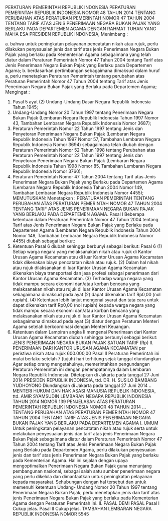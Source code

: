  PERATURAN PEMERINTAH REPUBLIK INDONESIA PERATURAN PEMERINTAH REPUBLIK INDONESIA NOMOR 48 TAHUN 2014 TENTANG PERUBAHAN ATAS PERATURAN PEMERINTAH NOMOR 47 TAHUN 2004 TENTANG TARIF ATAS JENIS PENERIMAAN NEGARA BUKAN PAJAK YANG BERLAKU PADA DEPARTEMEN AGAMA
DENGAN RAHMAT TUHAN YANG MAHA ESA PRESIDEN REPUBLIK INDONESIA,
Menimbang :

a. bahwa untuk peningkatan pelayanan pencatatan nikah atau rujuk, perlu dilakukan penyesuaian jenis dan tarif atas jenis Penerimaan Negara Bukan Pajak yang berlaku pada Kementerian Agama sebagaimana yang telah diatur dalam Peraturan Pemerintah Nomor 47 Tahun 2004 tentang Tarif atas Jenis Penerimaan Negara Bukan Pajak yang Berlaku pada Departemen Agama;
b. berdasarkan pertimbangan sebagaimana dimaksud dalam huruf a, perlu menetapkan Peraturan Pemerintah tentang perubahan atas Peraturan Pemerintah Nomor 47 Tahun 2004 tentang Tarif atas Jenis Penerimaan Negara Bukan Pajak yang Berlaku pada Departemen Agama;
Mengingat :

1. Pasal 5 ayat (2) Undang-Undang Dasar Negara Republik Indonesia Tahun 1945;
2. Undang-Undang Nomor 20 Tahun 1997 tentang Penerimaan Negara Bukan Pajak (Lembaran Negara Republik Indonesia Tahun 1997 Nomor 43, Tambahan Lembaran Negara Republik Indonesia Nomor 3687);
3. Peraturan Pemerintah Nomor 22 Tahun 1997 tentang Jenis dan Penyetoran Penerimaan Negara Bukan Pajak (Lembaran Negara Republik Indonesia Tahun 1997 Nomor 57, Tambahan Lembaran Negara Republik Indonesia Nomor 3694) sebagaimana telah diubah dengan Peraturan Pemerintah Nomor 52 Tahun 1998 tentang Perubahan atas Peraturan Pemerintah Nomor 22 Tahun 1997 tentang Jenis dan Penyetoran Penerimaan Negara Bukan Pajak (Lembaran Negara Republik Indonesia Tahun 1998 Nomor 85, Tambahan Lembaran Negara Republik Indonesia Nomor 3760);
4. Peraturan Pemerintah Nomor 47 Tahun 2004 tentang Tarif atas Jenis Penerimaan Negara Bukan Pajak yang Berlaku pada Departemen Agama (Lembaran Negara Republik Indonesia Tahun 2004 Nomor 149, Tambahan Lembaran Negara Republik Indonesia Nomor 4455);
MEMUTUSKAN:
 Menetapkan : PERATURAN PEMERINTAH TENTANG PERUBAHAN ATAS PERATURAN PEMERINTAH NOMOR 47 TAHUN 2004 TENTANG TARIF ATAS JENIS PENERIMAAN NEGARA BUKAN PAJAK YANG BERLAKU PADA DEPARTEMEN AGAMA.
Pasal I
Beberapa ketentuan dalam Peraturan Pemerintah Nomor 47 Tahun 2004 tentang Tarif atas Jenis Penerimaan Negara Bukan Pajak yang Berlaku pada Departemen Agama (Lembaran Negara Republik Indonesia Tahun 2004 Nomor 149, Tambahan Lembaran Negara Republik Indonesia Nomor 4455) diubah sebagai berikut:
1. Ketentuan Pasal 6 diubah sehingga berbunyi sebagai berikut:
Pasal 6
(1) Setiap warga negara yang melaksanakan nikah atau rujuk di Kantor Urusan Agama Kecamatan atau di luar Kantor Urusan Agama Kecamatan tidak dikenakan biaya pencatatan nikah atau rujuk.
(2) Dalam hal nikah atau rujuk dilaksanakan di luar Kantor Urusan Agama Kecamatan dikenakan biaya transportasi dan jasa profesi sebagai penerimaan dari Kantor Urusan Agama Kecamatan.
(3) Terhadap warga negara yang tidak mampu secara ekonomi dan/atau korban bencana yang melaksanakan nikah atau rujuk di luar Kantor Urusan Agama Kecamatan sebagaimana dimaksud pada ayat (2) dapat dikenakan tarif Rp0,00 (nol rupiah).
(4) Ketentuan lebih lanjut mengenai syarat dan tata cara untuk dapat dikenakan tarif Rp0,00 (nol rupiah) kepada warga negara yang tidak mampu secara ekonomi dan/atau korban bencana yang melaksanakan nikah atau rujuk di luar Kantor Urusan Agama Kecamatan sebagaimana dimaksud pada ayat (3) diatur dengan Peraturan Menteri Agama setelah berkoordinasi dengan Menteri Keuangan.
2. Ketentuan dalam Lampiran angka II mengenai Penerimaan dari Kantor Urusan Agama Kecamatan diubah sehingga berbunyi sebagai berikut: JENIS PENERIMAAN NEGARA BUKAN PAJAK SATUAN TARIF (Rp) II. PENERIMAAN DARI KANTOR URUSAN AGAMA KECAMATAN per peristiwa nikah atau rujuk 600.000,00
Pasal II
Peraturan Pemerintah ini mulai berlaku setelah 7 (tujuh) hari terhitung sejak tanggal diundangkan
Agar setiap orang mengetahuinya, memerintahkan pengundangan Peraturan Pemerintah ini dengan penempatannya dalam Lembaran Negara Republik Indonesia. Ditetapkan di Jakarta pada tanggal 27 Juni 2014 PRESIDEN REPUBLIK INDONESIA, ttd. DR. H. SUSILO BAMBANG YUDHOYONO Diundangkan di Jakarta pada tanggal 27 Juni 2014 .. MENTERI HUKUM DAN HAK ASASI MANUSIA REPUBLIK INDONESIA, ttd. AMIR SYAMSUDIN LEMBARAN NEGARA REPUBLIK INDONESIA TAHUN 2014 NOMOR 139 PENJELASAN ATAS PERATURAN PEMERINTAH REPUBLIK INDONESIA NOMOR 48 TAHUN 2014 ... TENTANG PERUBAHAN ATAS PERATURAN PEMERINTAH NOMOR 47 TAHUN 2004 TENTANG TARIF ATAS JENIS PENERIMAAN NEGARA BUKAN PAJAK YANG BERLAKU PADA DEPARTEMEN AGAMA I. UMUM Untuk peningkatan pelayanan pencatatan nikah atau rujuk serta untuk melakukan penyesuaian jenis dan tarif atas jenis Penerimaan Negara Bukan Pajak sebagaimana diatur dalam Peraturan Pemerintah Nomor 47 Tahun 2004 tentang Tarif atas Jenis Penerimaan Negara Bukan Pajak yang Berlaku pada Departemen Agama, perlu dilakukan penyesuaian jenis dan tarif atas jenis Penerimaan Negara Bukan Pajak yang berlaku pada Kementerian Agama. Hal ini sejalan dengan upaya mengoptimalkan Penerimaan Negara Bukan Pajak guna menunjang pembangunan nasional, sebagai salah satu sumber penerimaan negara yang perlu dikelola dan dimanfaatkan untuk peningkatan pelayanan kepada masyarakat. Sehubungan dengan hal tersebut dan untuk memenuhi ketentuan Undang- Undang Nomor 20 Tahun 1997 tentang Penerimaan Negara Bukan Pajak, perlu menetapkan jenis dan tarif atas jenis Penerimaan Negara Bukan Pajak yang berlaku pada Kementerian Agama dengan Peraturan Pemerintah ini. II. PASAL DEMI PASAL
Pasal I
Cukup jelas.
Pasal II
Cukup jelas. TAMBAHAN LEMBARAN NEGARA REPUBLIK INDONESIA NOMOR 5545